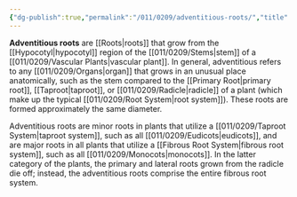 ```yaml
---
{"dg-publish":true,"permalink":"/011/0209/adventitious-roots/","title":"Adventitious Roots","tags":["BIOL412"],"created":"2024-09-26T15:02:38.000-07:00","updated":"2025-01-22T00:06:48.461-08:00"}
---
```


**Adventitious roots** are [[Roots\|roots]] that grow from the [[Hypocotyl\|hypocotyl]] region of the [[011/0209/Stems\|stem]] of a [[011/0209/Vascular Plants\|vascular plant]]. In general, adventitious refers to any [[011/0209/Organs\|organ]] that grows in an unusual place anatomically, such as the stem compared to the [[Primary Root\|primary root]], [[Taproot\|taproot]], or [[011/0209/Radicle\|radicle]] of a plant (which make up the typical [[011/0209/Root System\|root system]]). These roots are formed approximately the same diameter.

Adventitious roots are minor roots in plants that utilize a [[011/0209/Taproot System\|taproot system]], such as all [[011/0209/Eudicots\|eudicots]], and are major roots in all plants that utilize a [[Fibrous Root System\|fibrous root system]], such as all [[011/0209/Monocots\|monocots]]. In the latter category of the plants, the primary and lateral roots grown from the radicle die off; instead, the adventitious roots comprise the entire fibrous root system.